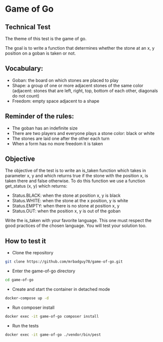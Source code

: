 # Game of Go

## Technical Test

The theme of this test is the game of go.

The goal is to write a function that determines whether the stone at an x, y position on a goban is taken or not.

## Vocabulary:

- Goban: the board on which stones are placed to play
- Shape: a group of one or more adjacent stones of the same color (adjacent: stones that are left, right, top, bottom of each other, diagonals do not count)
- Freedom: empty space adjacent to a shape

## Reminder of the rules:

- The goban has an indefinite size
- There are two players and everyone plays a stone color: black or white
- The stones are laid one after the other each turn
- When a form has no more freedom it is taken

## Objective

The objective of the test is to write an is_taken function which takes in parameter x, y and which returns true if the stone with the position x, is taken there and false otherwise. To do this function we use a function get_status (x, y) which returns:

- Status.BLACK: when the stone at position x, y is black
- Status.WHITE: when the stone at the x position, y is white
- Status.EMPTY: when there is no stone at position x, y
- Status.OUT: when the position x, y is out of the goban

Write the is_taken with your favorite language. This one must respect the good practices of the chosen language. You will test your solution too.

## How to test it

- Clone the repository
```sh
git clone https://github.com/mrbadguy78/game-of-go.git
```

- Enter the game-of-go directory
```sh
cd game-of-go
```

- Create and start the container in detached mode
```sh
docker-compose up -d
```

- Run composer install
```sh
docker exec -it game-of-go composer install
```
- Run the tests
```sh
docker exec -it game-of-go ./vendor/bin/pest
```
